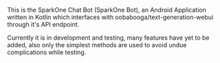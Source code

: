 This is the SparkOne Chat Bot (SparkOne Bot), an Android Application written in Kotlin which interfaces with oobabooga/text-generation-webui through it's API endpoint.

Currently it is in development and testing, many features have yet to be added, also only the simplest methods are used to avoid undue complications while testing.
